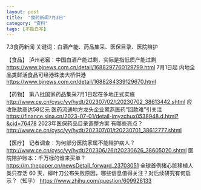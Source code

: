 ```yaml
---
layout: post
title:  "食药新闻7月3日"
category: "资料"
tags: [不能白写]
---
```

7.3食药新闻
关键词：白酒产能、药品集采、医保目录、医院陪护

【食品】
泸州老窖：中国白酒产能过剩，实际是指低质产能过剩
https://www.bjnews.com.cn/detail/1688297760129799.html
7月1日起 内地全品类鲜活食品可经港珠澳大桥供港
https://www.bjnews.com.cn/detail/1688284339129670.html

【药物】
第八批国家药品集采7月1日起在多地正式实施
http://www.ce.cn/cysc/yy/hydt/202307/02/t20230702_38613442.shtml
应收账款高达58亿元 医药流通地方龙头企业鹭燕医药“回款难”引关注
https://finance.sina.cn/2023-07-01/detail-imyzchux0538948.d.html?&cid=76478 
2023年医保药品目录调整方案 有哪些亮点？
http://www.ce.cn/cysc/yy/hydt/202307/01/t20230701_38612777.shtml

【医疗】
记者调查：为何部分医院家属不能陪护病人？
http://www.ce.cn/cysc/yy/hydt/202306/26/t20230626_38605020.shtml
医院陪护账本：千万标的谁来买单？
https://m.thepaper.cn/newsDetail_forward_23703051
全球首例猪心脏移植人类只存活 60 天，柳叶刀公布失败原因，哪些信息值得关注？对后续研究有何启示？（知乎）
https://www.zhihu.com/question/609926133
